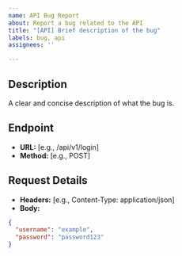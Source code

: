 ```yaml
---
name: API Bug Report
about: Report a bug related to the API
title: "[API] Brief description of the bug"
labels: bug, api
assignees: ''

---
```


## **Description**
A clear and concise description of what the bug is.

## **Endpoint**
- **URL:** [e.g., /api/v1/login]
- **Method:** [e.g., POST]

## **Request Details**
- **Headers:** [e.g., Content-Type: application/json]
- **Body:** 
```json
{
  "username": "example",
  "password": "password123"
}
